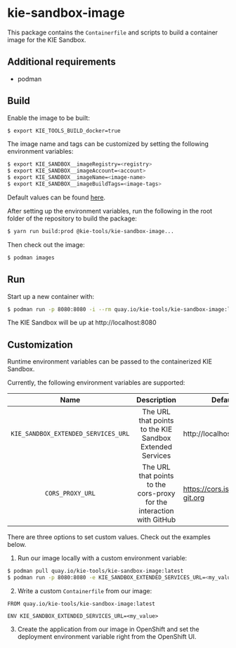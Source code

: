 # kie-sandbox-image

This package contains the `Containerfile` and scripts to build a container image for the KIE Sandbox.

## Additional requirements

- podman

## Build

Enable the image to be built:

```bash
$ export KIE_TOOLS_BUILD_docker=true
```

The image name and tags can be customized by setting the following environment variables:

```bash
$ export KIE_SANDBOX__imageRegistry=<registry>
$ export KIE_SANDBOX__imageAccount=<account>
$ export KIE_SANDBOX__imageName=<image-name>
$ export KIE_SANDBOX__imageBuildTags=<image-tags>
```

Default values can be found [here](../build-env/index.js).

After setting up the environment variables, run the following in the root folder of the repository to build the package:

```bash
$ yarn run build:prod @kie-tools/kie-sandbox-image...
```

Then check out the image:

```bash
$ podman images
```

## Run

Start up a new container with:

```bash
$ podman run -p 8080:8080 -i --rm quay.io/kie-tools/kie-sandbox-image:latest
```

The KIE Sandbox will be up at http://localhost:8080

## Customization

Runtime environment variables can be passed to the containerized KIE Sandbox.

Currently, the following environment variables are supported:

|                Name                 |                              Description                              | Default                         |
| :---------------------------------: | :-------------------------------------------------------------------: | ------------------------------- |
| `KIE_SANDBOX_EXTENDED_SERVICES_URL` |       The URL that points to the KIE Sandbox Extended Services        | http://localhost:21345          |
|          `CORS_PROXY_URL`           | The URL that points to the cors-proxy for the interaction with GitHub | https://cors.isomorphic-git.org |

There are three options to set custom values. Check out the examples below.

1. Run our image locally with a custom environment variable:

```bash
$ podman pull quay.io/kie-tools/kie-sandbox-image:latest
$ podman run -p 8080:8080 -e KIE_SANDBOX_EXTENDED_SERVICES_URL=<my_value> -i --rm quay.io/kie-tools/kie-sandbox-image:latest
```

2. Write a custom `Containerfile` from our image:

```docker
FROM quay.io/kie-tools/kie-sandbox-image:latest

ENV KIE_SANDBOX_EXTENDED_SERVICES_URL=<my_value>
```

3. Create the application from our image in OpenShift and set the deployment environment variable right from the OpenShift UI.
